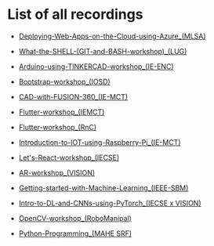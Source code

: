 # List of all recordings

* [Deploying-Web-Apps-on-the-Cloud-using-Azure_(MLSA)](Support_Files/Deploying-Web-Apps-on-the-Cloud-using-Azure_(MLSA).md)

* [What-the-SHELL-(GIT-and-BASH-workshop)_(LUG)](Support_Files/What-the-SHELL-(GIT-and-BASH-workshop)_(LUG).md)

* [Arduino-using-TINKERCAD-workshop_(IE-ENC)](Support_Files/Arduino-using-TINKERCAD-workshop_(IE-ENC).md*)

* [Bootstrap-workshop_(IOSD)](Support_Files/Bootstrap-workshop_(IOSD).md)

* [CAD-with-FUSION-360_(IE-MCT)](Support_Files/CAD-with-FUSION-360_(IE-MCT).md)

* [Flutter-workshop_(IEMCT)](Support_Files/Flutter-workshop_(IEMCT).md)

* [Flutter-workshop_(RnC)](Support_Files/Flutter-workshop_(RnC).md)

* [Introduction-to-IOT-using-Raspberry-Pi_(IE-MCT)](Support_Files/Introduction-to-IOT-using-Raspberry-Pi_(IE-MCT).md)

* [Let's-React-workshop_(IECSE)](Support_Files/Let's-React-workshop_(IECSE).md)

* [AR-workshop_(VISION)](Support_Files/AR-workshop_(VISION).md)

* [Getting-started-with-Machine-Learning_(IEEE-SBM)](Support_Files/Getting-started-with-Machine-Learning_(IEEE-SBM).md)

* [Intro-to-DL-and-CNNs-using-PyTorch_(IECSE x VISION)](Support_Files/Intro-to-DL-and-CNNs-using-PyTorch_(IECSExVISION).md)

* [OpenCV-workshop_(RoboManipal)](Support_Files/OpenCV-workshop_(RoboManipal).md)

* [Python-Programming_(MAHE SRF)](Support_Files/Python-Programming_(MAHE-SRF).md)

